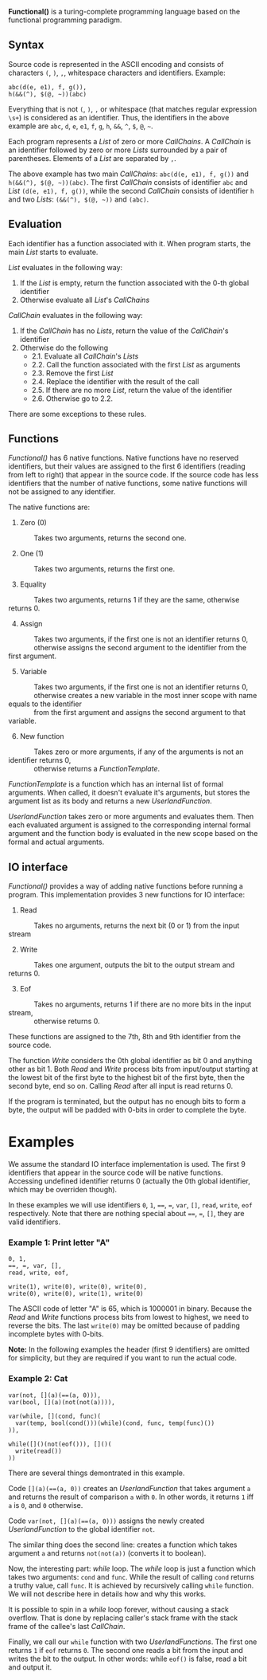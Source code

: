 **Functional()** is a turing-complete programming language based on the functional programming paradigm.

## Syntax

Source code is represented in the ASCII encoding and consists of characters `(`, `)`, `,`, whitespace characters and identifiers. Example:

```
abc(d(e, e1), f, g()),
h(&&(^), $(@, ~))(abc)
```

Everything that is not `(`, `)`, `,` or whitespace (that matches regular expression `\s+`) is considered as an identifier. Thus, the identifiers in the above example are `abc`, `d`, `e`, `e1`, `f`, `g`, `h`, `&&`, `^`, `$`, `@`, `~`.

Each program represents a *List* of zero or more *CallChains*. A *CallChain* is an identifier followed by zero or more *Lists* surrounded by a pair of parentheses. Elements of a *List* are separated by `,`.

The above example has two main *CallChains*: `abc(d(e, e1), f, g())` and `h(&&(^), $(@, ~))(abc)`. The first *CallChain* consists of identifier `abc` and *List* `(d(e, e1), f, g())`, while the second *CallChain* consists of identifier `h` and two *Lists*: `(&&(^), $(@, ~))` and `(abc)`.

## Evaluation

Each identifier has a function associated with it. When program starts, the main *List* starts to evaluate.

*List* evaluates in the following way:

1. If the *List* is empty, return the function associated with the 0-th global identifier
2. Otherwise evaluate all *List*'s *CallChains*

*CallChain* evaluates in the following way:

1. If the *CallChain* has no *Lists*, return the value of the *CallChain*'s identifier
2. Otherwise do the following
    - 2.1. Evaluate all *CallChain*'s *Lists*
    - 2.2. Call the function associated with the first *List* as arguments
    - 2.3. Remove the first *List*
    - 2.4. Replace the identifier with the result of the call
    - 2.5. If there are no more *List*, return the value of the identifier
    - 2.6. Otherwise go to 2.2.

There are some exceptions to these rules.

## Functions

*Functional()* has 6 native functions. Native functions have no reserved identifiers, but their values are assigned to the first 6 identifiers (reading from left to right) that appear in the source code. If the source code has less identifiers that the number of native functions, some native functions will not be assigned to any identifier.

The native functions are:

1. Zero (0)

&nbsp;&nbsp;&nbsp;&nbsp;&nbsp;&nbsp;&nbsp;&nbsp;&nbsp;&nbsp;&nbsp;&nbsp; Takes two arguments, returns the second one.

2. One (1)

&nbsp;&nbsp;&nbsp;&nbsp;&nbsp;&nbsp;&nbsp;&nbsp;&nbsp;&nbsp;&nbsp;&nbsp; Takes two arguments, returns the first one.

3. Equality

&nbsp;&nbsp;&nbsp;&nbsp;&nbsp;&nbsp;&nbsp;&nbsp;&nbsp;&nbsp;&nbsp;&nbsp; Takes two arguments, returns 1 if they are the same, otherwise returns 0.

4. Assign

&nbsp;&nbsp;&nbsp;&nbsp;&nbsp;&nbsp;&nbsp;&nbsp;&nbsp;&nbsp;&nbsp;&nbsp; Takes two arguments, if the first one is not an identifier returns 0,<br/>
&nbsp;&nbsp;&nbsp;&nbsp;&nbsp;&nbsp;&nbsp;&nbsp;&nbsp;&nbsp;&nbsp;&nbsp; otherwise assigns the second argument to the identifier from the first argument.

5. Variable

&nbsp;&nbsp;&nbsp;&nbsp;&nbsp;&nbsp;&nbsp;&nbsp;&nbsp;&nbsp;&nbsp;&nbsp; Takes two arguments, if the first one is not an identifier returns 0,<br/>
&nbsp;&nbsp;&nbsp;&nbsp;&nbsp;&nbsp;&nbsp;&nbsp;&nbsp;&nbsp;&nbsp;&nbsp; otherwise creates a new variable in the most inner scope with name equals to the identifier<br/>
&nbsp;&nbsp;&nbsp;&nbsp;&nbsp;&nbsp;&nbsp;&nbsp;&nbsp;&nbsp;&nbsp;&nbsp; from the first argument and assigns the second argument to that variable.

6. New function

&nbsp;&nbsp;&nbsp;&nbsp;&nbsp;&nbsp;&nbsp;&nbsp;&nbsp;&nbsp;&nbsp;&nbsp; Takes zero or more arguments, if any of the arguments is not an identifier returns 0,<br/>
&nbsp;&nbsp;&nbsp;&nbsp;&nbsp;&nbsp;&nbsp;&nbsp;&nbsp;&nbsp;&nbsp;&nbsp; otherwise returns a *FunctionTemplate*.

*FunctionTemplate* is a function which has an internal list of formal arguments. When called, it doesn't evaluate it's arguments, but stores the argument list as its body and returns a new *UserlandFunction*.

*UserlandFunction* takes zero or more arguments and evaluates them. Then each evaluated argument is assigned to the corresponding internal formal argument and the function body is evaluated in the new scope based on the formal and actual arguments.

## IO interface

*Functional()* provides a way of adding native functions before running a program. This implementation provides 3 new functions for IO interface:

1. Read

&nbsp;&nbsp;&nbsp;&nbsp;&nbsp;&nbsp;&nbsp;&nbsp;&nbsp;&nbsp;&nbsp;&nbsp; Takes no arguments, returns the next bit (0 or 1) from the input stream

2. Write

&nbsp;&nbsp;&nbsp;&nbsp;&nbsp;&nbsp;&nbsp;&nbsp;&nbsp;&nbsp;&nbsp;&nbsp; Takes one argument, outputs the bit to the output stream and returns 0.

3. Eof

&nbsp;&nbsp;&nbsp;&nbsp;&nbsp;&nbsp;&nbsp;&nbsp;&nbsp;&nbsp;&nbsp;&nbsp; Takes no arguments, returns 1 if there are no more bits in the input stream,<br/>
&nbsp;&nbsp;&nbsp;&nbsp;&nbsp;&nbsp;&nbsp;&nbsp;&nbsp;&nbsp;&nbsp;&nbsp; otherwise returns 0.

These functions are assigned to the 7th, 8th and 9th identifier from the source code.

The function *Write* considers the 0th global identifier as bit 0 and anything other as bit 1. Both *Read* and *Write* process bits from input/output starting at the lowest bit of the first byte to the highest bit of the first byte, then the second byte, end so on. Calling *Read* after all input is read returns 0.

If the program is terminated, but the output has no enough bits to form a byte, the output will be padded with 0-bits in order to complete the byte.

# Examples

We assume the standard IO interface implementation is used. The first 9 identifiers that appear in the source code will be native functions. Accessing undefined identifier returns 0 (actually the 0th global identifier, which may be overriden though).

In these examples we will use identifiers `0`, `1`, `==`, `=`, `var`, `[]`, `read`, `write`, `eof` respectively. Note that there are nothing special about `==`, `=`, `[]`, they are valid identifiers.

### Example 1: Print letter "A"

```
0, 1,
==, =, var, [],
read, write, eof,

write(1), write(0), write(0), write(0),
write(0), write(0), write(1), write(0)
```

The ASCII code of letter "A" is 65, which is 1000001 in binary. Because the *Read* and *Write* functions process bits from lowest to highest, we need to reverse the bits. The last `write(0)` may be omitted because of padding incomplete bytes with 0-bits.

**Note:** In the following examples the header (first 9 identifiers) are omitted for simplicity, but they are required if you want to run the actual code.

### Example 2: Cat

```
var(not, [](a)(==(a, 0))),
var(bool, [](a)(not(not(a)))),

var(while, [](cond, func)(
  var(temp, bool(cond()))(while)(cond, func, temp(func)())
)),

while([]()(not(eof())), []()(
  write(read())
))
```

There are several things demontrated in this example.

Code `[](a)(==(a, 0))` creates an *UserlandFunction* that takes argument `a` and returns the result of comparison `a` with `0`. In other words, it returns `1` iff `a` is `0`, and `0` otherwise.

Code `var(not, [](a)(==(a, 0)))` assigns the newly created *UserlandFunction* to the global identifier `not`.

The similar thing does the second line: creates a function which takes argument `a` and returns `not(not(a))` (converts it to boolean).

Now, the interesting part: *while* loop. The *while* loop is just a function which takes two arguments: `cond` and `func`. While the result of calling `cond` returns a truthy value, call `func`. It is achieved by recursively calling `while` function. We will not describe here in details how and why this works.

It is possible to spin in a *while* loop forever, without causing a stack overflow. That is done by replacing caller's stack frame with the stack frame of the callee's last *CallChain*.

Finally, we call our `while` function with two *UserlandFunctions*. The first one returns `1` if `eof` returns `0`. The second one reads a bit from the input and writes the bit to the output. In other words: while `eof()` is false, read a bit and output it.